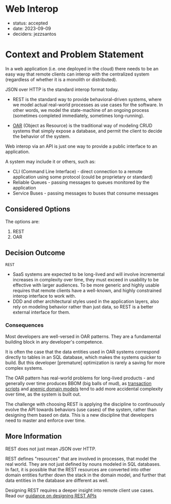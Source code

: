 ﻿# Web Interop

* status: accepted
* date: 2023-09-09
* deciders: jezzsantos

# Context and Problem Statement

In a web application (i.e. one deployed in the cloud) there needs to be an easy way that remote clients can interop with the centralized system (regardless of whether it is a monolith or distributed).

JSON over HTTP is the standard interop format today.

* REST is the standard way to provide behavioral-driven systems, where we model actual real-world processes as use cases for the software. In other words, we model the state-machine of an ongoing process (sometimes completed immediately, sometimes long-running).

* [OAR](https://mooreniemi.github.io/rest/apis/2016/11/08/oar-is-not-rest.html) (Object as Resource) is the traditional way of modeling CRUD systems that simply expose a database, and permit the client to decide the behavior of the system.

Web interop via an API is just one way to provide a public interface to an application.

A system may include it or others, such as:

* CLI (Command Line Interface) - direct connection to a remote application using some protocol (could be proprietary or standard)
* Reliable Queues - passing messages to queues monitored by the application
* Service Buses - passing messages to buses that consume messages

## Considered Options

The options are:
1. REST
2. OAR

## Decision Outcome

`REST`

- SaaS systems are expected to be long-lived and will involve incremental increases in complexity over time, they must exceed in usability to be effective with larger audiences. To be more generic and highly usable requires that remote clients have a well-known, and highly constrained interop interface to work with.   
- DDD and other architectural styles used in the application layers, also rely on modeling behavior rather than just data, so REST is a better external interface for them.

### Consequences

Most developers are well-versed in OAR patterns. They are a fundamental building block in any developer's competence.

It is often the case that the data entities used in OAR systems correspond directly to tables in an SQL database, which makes the systems quicker to build. But this developer [premature] optimization is rarely a saving for more complex systems. 

The OAR pattern has real-world problems for long-lived products - and generally over time produces BBOM (big balls of mud), as [transaction scripts](https://martinfowler.com/eaaCatalog/transactionScript.html) and [anemic domain models](https://martinfowler.com/bliki/AnemicDomainModel.html) tend to add more accidental complexity over time, as the system is built out.

The challenge with choosing REST is applying the discipline to continuously evolve the API towards behaviors (use cases) of the system, rather than designing them based on data. This is a new discipline that developers need to master and enforce over time.

## More Information

REST does not just mean JSON over HTTP.

REST defines "resources" that are involved in processes, that model the real world. They are not just defined by nouns modeled in SQL databases. In fact, it is possible that the REST resources are converted into other domain entities further down the stack in the domain model, and further that data entities in the database are different as well.



Designing REST requires a deeper insight into remote client use cases. Read our [guidance on designing REST APIs](../principles/0010-rest-api.md)
